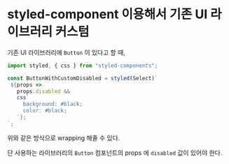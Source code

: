 # styled-component 이용해서 기존 UI 라이브러리 커스텀

기존 UI 라이브러리에 `Button` 이 있다고 할 때,

 ```jsx
import styled, { css } from "styled-components";

const ButtonWithCustomDisabled = styled(Select)`
  ${props =>
    props.disabled &&
    css`
      background: #black;
      color: #black;
    `};
`;
```

위와 같은 방식으로 wrapping 해줄 수 있다.

단 사용하는 라이브러리의 `Button` 컴포넌트의 props 에 `disabled` 값이 있어야 한다.